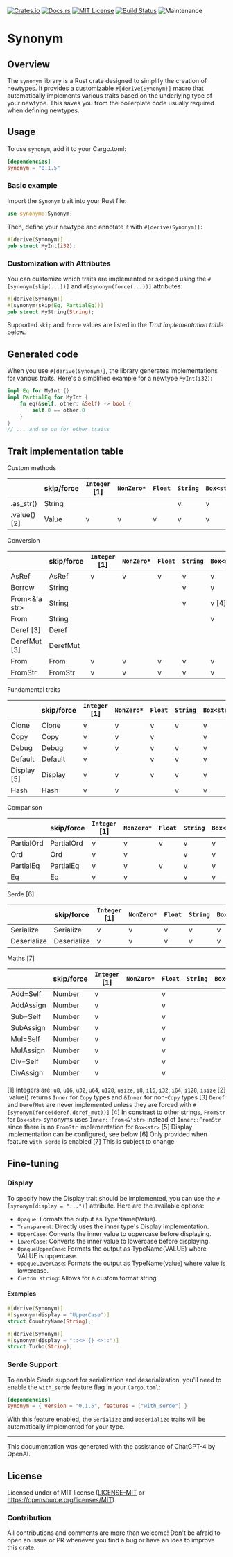 [![Crates.io](https://img.shields.io/crates/v/synonym.svg)](https://crates.io/crates/synonym)
[![Docs.rs](https://docs.rs/synonym/badge.svg)](https://docs.rs/synonym)
[![MIT License](https://img.shields.io/badge/license-MIT-blue.svg)](https://raw.githubusercontent.com/rust-lang/docs.rs/master/LICENSE)
[![Build Status](https://travis-ci.org/synek317/synonym.svg?branch=master)](https://travis-ci.org/synek317/synonym)
![Maintenance](https://img.shields.io/badge/maintenance-activly--developed-brightgreen.svg)

# Synonym

## Overview

The `synonym` library is a Rust crate designed to simplify the creation of newtypes. It provides a customizable `#[derive(Synonym)]` macro that automatically implements various traits based on the underlying type of your newtype. This saves you from the boilerplate code usually required when defining newtypes.

## Usage

To use `synonym`, add it to your Cargo.toml:

```toml
[dependencies]
synonym = "0.1.5"
```

### Basic example

Import the `Synonym` trait into your Rust file:

```rust
use synonym::Synonym;
```

Then, define your newtype and annotate it with `#[derive(Synonym)]:`
```rust
#[derive(Synonym)]
pub struct MyInt(i32);
```

### Customization with Attributes
You can customize which traits are implemented or skipped using the `#[synonym(skip(...))]` and `#[synonym(force(...))]` attributes:
```rust
#[derive(Synonym)]
#[synonym(skip(Eq, PartialEq))]
pub struct MyString(String);
```

Supported `skip` and `force` values are listed in the *Trait implementation table* below.

## Generated code
When you use `#[derive(Synonym)]`, the library generates implementations for various traits. Here's a simplified example for a newtype `MyInt(i32)`:
```rust
impl Eq for MyInt {}
impl PartialEq for MyInt {
    fn eq(&self, other: &Self) -> bool {
        self.0 == other.0
    }
}
// ... and so on for other traits
```

## Trait implementation table

Custom methods

|                  | skip/force  | `Integer` [1] | `NonZero*` | `Float` | `String` | `Box<str>` | `&'static str` | `char` |
|------------------|-------------|---------------|------------|---------|----------|------------|----------------|--------|
| .as_str()        | String      |               |            |         |     v    |      v     |        v       |    v   |
| .value() [2]     | Value       |      v        |      v     |    v    |     v    |      v     |        v       |    v   |


Conversion

|                  | skip/force  | `Integer` [1] | `NonZero*` | `Float` | `String` | `Box<str>` | `&'static str` | `char` |
|------------------|-------------|---------------|------------|---------|----------|------------|----------------|--------|
| AsRef<Inner>     | AsRef       |        v      |      v     |    v    |     v    |      v     |        v       |    v   |
| Borrow<str>      | String      |               |            |         |     v    |      v     |        v       |        |
| From<&'a str>    | String      |               |            |         |     v    |      v [4] |                |        |
| From<String>     | String      |               |            |         |          |      v     |                |        |
| Deref<Inner> [3] | Deref       |               |            |         |          |            |                |        |
| DerefMut     [3] | DerefMut    |               |            |         |          |            |                |        |
| From<Inner>      | From        |        v      |      v     |    v    |     v    |      v     |        v       |    v   |
| FromStr          | FromStr     |        v      |      v     |    v    |     v    |      v     |                |    v   |

Fundamental traits

|                  | skip/force  | `Integer` [1] | `NonZero*` | `Float` | `String` | `Box<str>` | `&'static str` | `char` |
|------------------|-------------|---------------|------------|---------|----------|------------|----------------|--------|
| Clone            | Clone       |        v      |      v     |    v    |     v    |      v     |        v       |    v   |
| Copy             | Copy        |        v      |      v     |    v    |                       |        v       |    v   |
| Debug            | Debug       |        v      |      v     |    v    |     v    |      v     |        v       |    v   |
| Default          | Default     |        v      |            |    v    |     v    |      v     |        v       |    v   |
| Display [5]      | Display     |        v      |      v     |    v    |     v    |      v     |        v       |    v   |
| Hash             | Hash        |        v      |      v     |         |     v    |      v     |        v       |    v   |

Comparison

|                  | skip/force  | `Integer` [1] | `NonZero*` | `Float` | `String` | `Box<str>` | `&'static str` | `char` |
|------------------|-------------|---------------|------------|---------|----------|------------|----------------|--------|
| PartialOrd       | PartialOrd  |       v       |      v     |    v    |     v    |      v     |        v       |    v   |
| Ord              | Ord         |       v       |      v     |         |     v    |      v     |        v       |    v   |
| PartialEq        | PartialEq   |       v       |      v     |    v    |     v    |      v     |        v       |    v   |
| Eq               | Eq          |       v       |      v     |         |     v    |      v     |        v       |    v   |

Serde [6]

|                  | skip/force  | `Integer` [1] | `NonZero*` | `Float` | `String` | `Box<str>` | `&'static str` | `char` |
|------------------|-------------|---------------|------------|---------|----------|------------|----------------|--------|
| Serialize        | Serialize   |       v       |      v     |    v    |     v    |      v     |                |    v   |
| Deserialize      | Deserialize |       v       |      v     |    v    |     v    |      v     |                |    v   |

Maths [7]

|                  | skip/force  | `Integer` [1] | `NonZero*` | `Float` | `String` | `Box<str>` | `&'static str` | `char` |
|------------------|-------------|---------------|------------|---------|----------|------------|----------------|--------|
| Add<Self>=Self   | Number      |       v       |            |    v    |                       |                |        |
| AddAssign<Self>  | Number      |       v       |            |    v    |                       |                |        |
| Sub<Self>=Self   | Number      |       v       |            |    v    |                       |                |        |
| SubAssign<Self>  | Number      |       v       |            |    v    |                       |                |        |
| Mul<Self>=Self   | Number      |       v       |            |    v    |                       |                |        |
| MulAssign<Self>  | Number      |       v       |            |    v    |                       |                |        |
| Div<Self>=Self   | Number      |       v       |            |    v    |                       |                |        |
| DivAssign<Self>  | Number      |       v       |            |    v    |                       |                |        |


[1] Integers are: `u8`, `u16`, `u32`, `u64`, `u128`, `usize`, `i8`, `i16`, `i32`, `i64`, `i128`, `isize`
[2] .value() returns `Inner` for `Copy` types and `&Inner` for non-`Copy` types
[3] `Deref` and `DerefMut` are never implemented unless they are forced with `#[synonym(force(deref,deref_mut))]`
[4] In constrast to other strings, `FromStr` for `Box<str>` synonyms uses `Inner::From<&'str>` instead of `Inner::FromStr` since there is no `FromStr` implementation for `Box<str>`
[5] Display implementation can be configured, see below
[6] Only provided when feature `with_serde` is enabled
[7] This is subject to change

## Fine-tuning

### Display
To specify how the Display trait should be implemented, you can use the `#[synonym(display = "...")]` attribute. Here are the available options:

* `Opaque`: Formats the output as TypeName(Value).
* `Transparent`: Directly uses the inner type's Display implementation.
* `UpperCase`: Converts the inner value to uppercase before displaying.
* `LowerCase`: Converts the inner value to lowercase before displaying.
* `OpaqueUpperCase`: Formats the output as TypeName(VALUE) where VALUE is uppercase.
* `OpaqueLowerCase`: Formats the output as TypeName(value) where value is lowercase.
* `Custom string`: Allows for a custom format string

#### Examples
```rust
#[derive(Synonym)]
#[synonym(display = "UpperCase")]
struct CountryName(String);

#[derive(Synonym)]
#[synonym(display = "::<> {} <>::")]
struct Turbo(String);
```

### Serde Support

To enable Serde support for serialization and deserialization, you'll need to enable the `with_serde` feature flag in your `Cargo.toml`:

```toml
[dependencies]
synonym = { version = "0.1.5", features = ["with_serde"] }
```

With this feature enabled, the `Serialize` and `Deserialize` traits will be automatically implemented for your type.

---
This documentation was generated with the assistance of ChatGPT-4 by OpenAI.

## License

Licensed under of MIT license ([LICENSE-MIT](LICENSE-MIT) or https://opensource.org/licenses/MIT)

### Contribution

All contributions and comments are more than welcome! Don't be afraid to open an issue or PR whenever you find a bug or have an idea to improve this crate.
